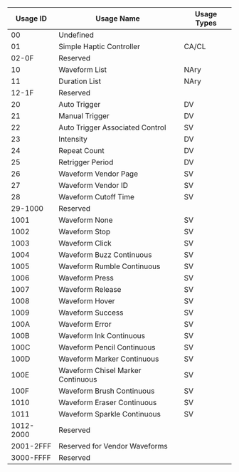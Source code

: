 | Usage ID  | Usage Name                        | Usage Types |
|-----------|-----------------------------------|-------------|
| 00        | Undefined                         |             |
| 01        | Simple  Haptic  Controller        | CA/CL       |
| 02-0F     | Reserved                          |             |
| 10        | Waveform  List                    | NAry        |
| 11        | Duration  List                    | NAry        |
| 12-1F     | Reserved                          |             |
| 20        | Auto Trigger                      | DV          |
| 21        | Manual Trigger                    | DV          |
| 22        | Auto Trigger Associated Control   | SV          |
| 23        | Intensity                         | DV          |
| 24        | Repeat Count                      | DV          |
| 25        | Retrigger Period                  | DV          |
| 26        | Waveform Vendor Page              | SV          |
| 27        | Waveform Vendor ID                | SV          |
| 28        | Waveform Cutoff Time              | SV          |
| 29-1000   | Reserved                          |             |
| 1001      | Waveform None                     | SV          |
| 1002      | Waveform Stop                     | SV          |
| 1003      | Waveform Click                    | SV          |
| 1004      | Waveform Buzz Continuous          | SV          |
| 1005      | Waveform Rumble Continuous        | SV          |
| 1006      | Waveform Press                    | SV          |
| 1007      | Waveform Release                  | SV          |
| 1008      | Waveform Hover                    | SV          |
| 1009      | Waveform Success                  | SV          |
| 100A      | Waveform Error                    | SV          |
| 100B      | Waveform Ink Continuous           | SV          |
| 100C      | Waveform Pencil Continuous        | SV          |
| 100D      | Waveform Marker Continuous        | SV          |
| 100E      | Waveform Chisel Marker Continuous | SV          |
| 100F      | Waveform Brush Continuous         | SV          |
| 1010      | Waveform Eraser Continuous        | SV          |
| 1011      | Waveform Sparkle Continuous       | SV          |
| 1012-2000 | Reserved                          |             |
| 2001-2FFF | Reserved for Vendor Waveforms     |             |
| 3000-FFFF | Reserved                          |             |
